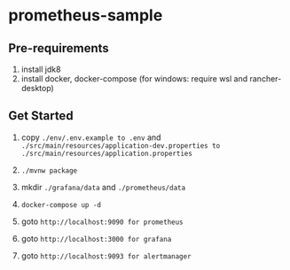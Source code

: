 # prometheus-sample

## Pre-requirements

1. install jdk8
2. install docker, docker-compose (for windows: require wsl and rancher-desktop)

## Get Started

1. copy `./env/.env.example to .env`
    and `./src/main/resources/application-dev.properties to ./src/main/resources/application.properties`

2. `./mvnw package`

3. mkdir `./grafana/data` and `./prometheus/data`

4. `docker-compose up -d`

5. goto `http://localhost:9090 for prometheus`

6. goto `http://localhost:3000 for grafana`

7. goto `http://localhost:9093 for alertmanager`